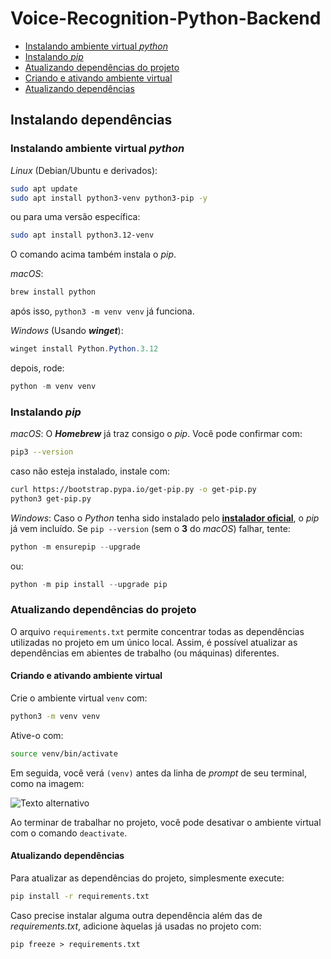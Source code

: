 # Voice-Recognition-Python-Backend

 - [Instalando ambiente virtual _python_](#instalando-ambiente-virtual-python)
 - [Instalando _pip_](#instalando-pip)
 - [Atualizando dependências do projeto](#atualizando-dependências-do-projeto)
 - [Criando e ativando ambiente virtual](#criando-e-ativando-ambiente-virtual)
 - [Atualizando dependências](#atualizando-dependências)

## Instalando dependências

### Instalando ambiente virtual _python_

_Linux_ (Debian/Ubuntu e derivados):
```bash
sudo apt update
sudo apt install python3-venv python3-pip -y
```
ou para uma versão específica:
```bash
sudo apt install python3.12-venv
```
O comando acima também instala o _pip_.

_macOS_:
```bash
brew install python
```

após isso, `python3 -m venv venv` já funciona.


_Windows_ (Usando _**winget**_):
```powershell
winget install Python.Python.3.12
```

depois, rode:
```powershell
python -m venv venv
```

### Instalando _pip_

_macOS_:
O _**Homebrew**_ já traz consigo o _pip_. Você pode confirmar com:
```bash
pip3 --version
```
caso não esteja instalado, instale com:

```bash
curl https://bootstrap.pypa.io/get-pip.py -o get-pip.py
python3 get-pip.py
```

_Windows_:
Caso o _Python_ tenha sido instalado pelo [**instalador oficial**](https://www.python.org/downloads/), o _pip_ já vem incluído. Se `pip --version` (sem o **3** do _macOS_) falhar, tente:

```powershell
python -m ensurepip --upgrade
```

ou:

```powershell
python -m pip install --upgrade pip
```

### Atualizando dependências do projeto

O arquivo `requirements.txt` permite concentrar todas as dependências utilizadas no projeto em um único local. Assim, é possível atualizar as dependências em abientes de trabalho (ou máquinas) diferentes.

#### Criando e ativando ambiente virtual

Crie o ambiente virtual `venv` com:

```bash
python3 -m venv venv
```

Ative-o com:

```bash
source venv/bin/activate
```
Em seguida, você verá `(venv)` antes da linha de _prompt_ de seu terminal, como na imagem:

![Texto alternativo](https://encrypted-tbn0.gstatic.com/images?q=tbn:ANd9GcTF4WsWEZ9aIQ2zzJz64Guf6cRCBki6Mb5fiQ&s)

Ao terminar de trabalhar no projeto, você pode desativar o ambiente virtual com o comando `deactivate`.

#### Atualizando dependências

Para atualizar as dependências do projeto, simplesmente execute:

```bash
pip install -r requirements.txt
```

Caso precise instalar alguma outra dependência além das de _requirements.txt_, adicione àquelas já usadas no projeto com:

```
pip freeze > requirements.txt
```
